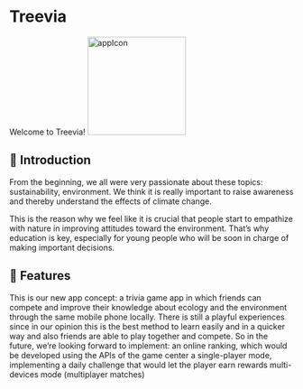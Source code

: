 # Treevia
Welcome to Treevia! 
<img width="174" alt="appIcon" src="https://github.com/itisclairee/Treevia/assets/148436340/3162d354-a745-406d-b473-4b38f9b627be">


##  :link: **Introduction**
From the beginning, we all were very passionate about these topics: sustainability, environment. We think it is really important to raise awareness and thereby understand the effects of climate change.

This is the reason why we feel like it is crucial that people start to empathize with nature in improving attitudes toward the environment. That’s why education is key, especially for young people who will be soon in charge of making important decisions.

##  :link: **Features**
This is our new app concept: a trivia game app in which friends can compete and improve their knowledge about ecology and the environment through the same mobile phone locally. 
There is still a playful experiences since in our opinion this is the best method to learn easily and in a quicker way  and also friends are able to play together and compete.
So in the future, we’re looking forward to implement:
an online ranking, which would be developed using the APIs of the game center
a single-player mode, implementing a daily challenge that would let the player earn rewards
multi-devices mode (multiplayer matches)

